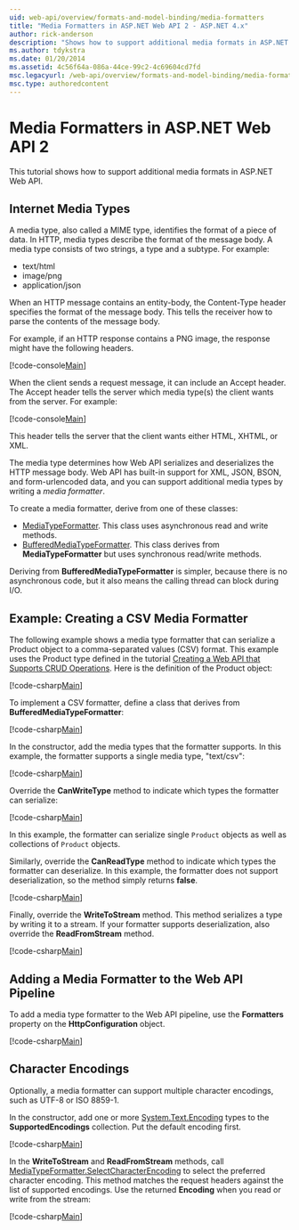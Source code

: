 ```yaml
---
uid: web-api/overview/formats-and-model-binding/media-formatters
title: "Media Formatters in ASP.NET Web API 2 - ASP.NET 4.x"
author: rick-anderson
description: "Shows how to support additional media formats in ASP.NET Web API for ASP.NET 4.x."
ms.author: tdykstra
ms.date: 01/20/2014
ms.assetid: 4c56f64a-086a-44ce-99c2-4c69604cd7fd
msc.legacyurl: /web-api/overview/formats-and-model-binding/media-formatters
msc.type: authoredcontent
---
```

# Media Formatters in ASP.NET Web API 2

This tutorial shows how to support additional media formats in ASP.NET Web API.

## Internet Media Types

A media type, also called a MIME type, identifies the format of a piece of data. In HTTP, media types describe the format of the message body. A media type consists of two strings, a type and a subtype. For example:

- text/html
- image/png
- application/json

When an HTTP message contains an entity-body, the Content-Type header specifies the format of the message body. This tells the receiver how to parse the contents of the message body.

For example, if an HTTP response contains a PNG image, the response might have the following headers.

[!code-console[Main](media-formatters/samples/sample1.cmd)]

When the client sends a request message, it can include an Accept header. The Accept header tells the server which media type(s) the client wants from the server. For example:

[!code-console[Main](media-formatters/samples/sample2.cmd)]

This header tells the server that the client wants either HTML, XHTML, or XML.

The media type determines how Web API serializes and deserializes the HTTP message body. Web API has built-in support for XML, JSON, BSON, and form-urlencoded data, and you can support additional media types by writing a *media formatter*.

To create a media formatter, derive from one of these classes:

- [MediaTypeFormatter](https://msdn.microsoft.com/library/system.net.http.formatting.mediatypeformatter.aspx). This class uses asynchronous read and write methods.
- [BufferedMediaTypeFormatter](https://msdn.microsoft.com/library/system.net.http.formatting.bufferedmediatypeformatter.aspx). This class derives from **MediaTypeFormatter** but uses synchronous read/write methods.

Deriving from **BufferedMediaTypeFormatter** is simpler, because there is no asynchronous code, but it also means the calling thread can block during I/O.

## Example: Creating a CSV Media Formatter

The following example shows a media type formatter that can serialize a Product object to a comma-separated values (CSV) format. This example uses the Product type defined in the tutorial [Creating a Web API that Supports CRUD Operations](../older-versions/creating-a-web-api-that-supports-crud-operations.md). Here is the definition of the Product object:

[!code-csharp[Main](media-formatters/samples/sample3.cs)]

To implement a CSV formatter, define a class that derives from **BufferedMediaTypeFormatter**:

[!code-csharp[Main](media-formatters/samples/sample4.cs)]

In the constructor, add the media types that the formatter supports. In this example, the formatter supports a single media type, &quot;text/csv&quot;:

[!code-csharp[Main](media-formatters/samples/sample5.cs)]

Override the **CanWriteType** method to indicate which types the formatter can serialize:

[!code-csharp[Main](media-formatters/samples/sample6.cs)]

In this example, the formatter can serialize single `Product` objects as well as collections of `Product` objects.

Similarly, override the **CanReadType** method to indicate which types the formatter can deserialize. In this example, the formatter does not support deserialization, so the method simply returns **false**.

[!code-csharp[Main](media-formatters/samples/sample7.cs)]

Finally, override the **WriteToStream** method. This method serializes a type by writing it to a stream. If your formatter supports deserialization, also override the **ReadFromStream** method.

[!code-csharp[Main](media-formatters/samples/sample8.cs)]

## Adding a Media Formatter to the Web API Pipeline

To add a media type formatter to the Web API pipeline, use the **Formatters** property on the **HttpConfiguration** object.

[!code-csharp[Main](media-formatters/samples/sample9.cs)]

## Character Encodings

Optionally, a media formatter can support multiple character encodings, such as UTF-8 or ISO 8859-1.

In the constructor, add one or more [System.Text.Encoding](https://msdn.microsoft.com/library/system.text.encoding.aspx) types to the **SupportedEncodings** collection. Put the default encoding first.

[!code-csharp[Main](media-formatters/samples/sample10.cs?highlight=6-7)]

In the **WriteToStream** and **ReadFromStream** methods, call [MediaTypeFormatter.SelectCharacterEncoding](https://msdn.microsoft.com/library/hh969054.aspx) to select the preferred character encoding. This method matches the request headers against the list of supported encodings. Use the returned **Encoding** when you read or write from the stream:

[!code-csharp[Main](media-formatters/samples/sample11.cs?highlight=3,5)]

